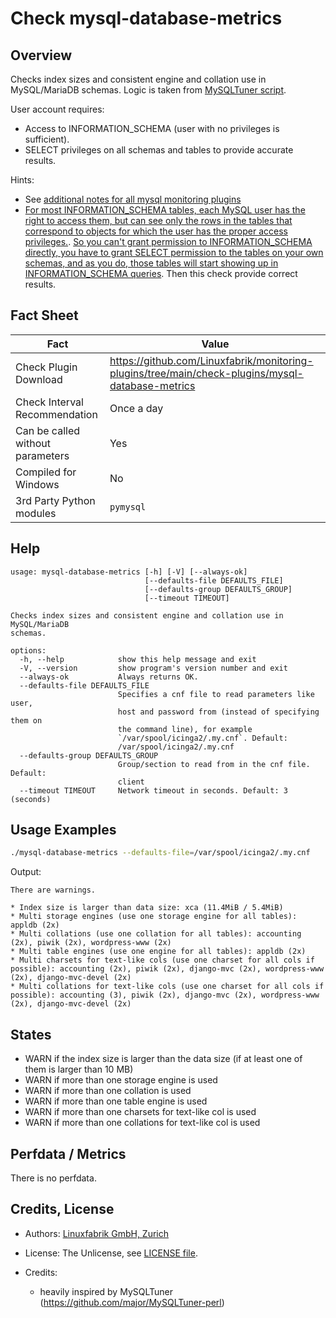 # Check mysql-database-metrics

## Overview

Checks index sizes and consistent engine and collation use in MySQL/MariaDB schemas. Logic is taken from [MySQLTuner script](https://github.com/major/MySQLTuner-perl).

User account requires:

* Access to INFORMATION_SCHEMA (user with no privileges is sufficient).
* SELECT privileges on all schemas and tables to provide accurate results.

Hints:

* See [additional notes for all mysql monitoring plugins](https://github.com/Linuxfabrik/monitoring-plugins/blob/main/PLUGINS-MYSQL.rst)
* [For most INFORMATION_SCHEMA tables, each MySQL user has the right to access them, but can see only the rows in the tables that correspond to objects for which the user has the proper access privileges.](https://dev.mysql.com/doc/refman/5.7/en/information-schema-introduction.html#information-schema-privileges). [So you can't grant permission to INFORMATION_SCHEMA directly, you have to grant SELECT permission to the tables on your own schemas, and as you do, those tables will start showing up in INFORMATION_SCHEMA queries](https://stackoverflow.com/questions/60499772/cannot-grant-mysql-user-access-to-information-schema-database). Then this check provide correct results.


## Fact Sheet

| Fact | Value |
|----|----|
| Check Plugin Download                 | <https://github.com/Linuxfabrik/monitoring-plugins/tree/main/check-plugins/mysql-database-metrics> |
| Check Interval Recommendation         | Once a day |
| Can be called without parameters      | Yes |
| Compiled for Windows                  | No |
| 3rd Party Python modules              | `pymysql` |


## Help

```text
usage: mysql-database-metrics [-h] [-V] [--always-ok]
                              [--defaults-file DEFAULTS_FILE]
                              [--defaults-group DEFAULTS_GROUP]
                              [--timeout TIMEOUT]

Checks index sizes and consistent engine and collation use in MySQL/MariaDB
schemas.

options:
  -h, --help            show this help message and exit
  -V, --version         show program's version number and exit
  --always-ok           Always returns OK.
  --defaults-file DEFAULTS_FILE
                        Specifies a cnf file to read parameters like user,
                        host and password from (instead of specifying them on
                        the command line), for example
                        `/var/spool/icinga2/.my.cnf`. Default:
                        /var/spool/icinga2/.my.cnf
  --defaults-group DEFAULTS_GROUP
                        Group/section to read from in the cnf file. Default:
                        client
  --timeout TIMEOUT     Network timeout in seconds. Default: 3 (seconds)
```


## Usage Examples

```bash
./mysql-database-metrics --defaults-file=/var/spool/icinga2/.my.cnf
```

Output:

```text
There are warnings.

* Index size is larger than data size: xca (11.4MiB / 5.4MiB)
* Multi storage engines (use one storage engine for all tables): appldb (2x)
* Multi collations (use one collation for all tables): accounting (2x), piwik (2x), wordpress-www (2x)
* Multi table engines (use one engine for all tables): appldb (2x)
* Multi charsets for text-like cols (use one charset for all cols if possible): accounting (2x), piwik (2x), django-mvc (2x), wordpress-www (2x), django-mvc-devel (2x)
* Multi collations for text-like cols (use one charset for all cols if possible): accounting (3), piwik (2x), django-mvc (2x), wordpress-www (2x), django-mvc-devel (2x)
```


## States

* WARN if the index size is larger than the data size (if at least one of them is larger than 10 MB)
* WARN if more than one storage engine is used
* WARN if more than one collation is used
* WARN if more than one table engine is used
* WARN if more than one charsets for text-like col is used
* WARN if more than one collations for text-like col is used


## Perfdata / Metrics

There is no perfdata.


## Credits, License

* Authors: [Linuxfabrik GmbH, Zurich](https://www.linuxfabrik.ch)

* License: The Unlicense, see [LICENSE file](https://unlicense.org/).

* Credits:

    * heavily inspired by MySQLTuner (<https://github.com/major/MySQLTuner-perl>)
